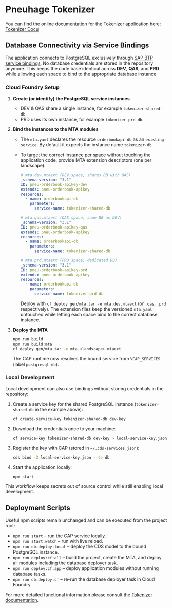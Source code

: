 # Pneuhage Tokenizer

You can find the online documentation for the Tokenizer application here: [Tokenizer Docu](https://soapeople-denniskiefer.github.io/pneuhage-tokenizer/)

## Database Connectivity via Service Bindings

The application connects to PostgreSQL exclusively through [SAP BTP service bindings](https://cap.cloud.sap/docs/advanced/hybrid-testing#service-bindings). No database credentials are stored in the repository anymore.  This keeps the code base identical across **DEV**, **QAS**, and **PRD** while allowing each space to bind to the appropriate database instance.

### Cloud Foundry Setup

1. **Create (or identify) the PostgreSQL service instances**
   - DEV & QAS share a single instance, for example `tokenizer-shared-db`.
   - PRD uses its own instance, for example `tokenizer-prd-db`.
2. **Bind the instances to the MTA modules**
   - The `mta.yaml` declares the resource `orderbookapi-db` as an `existing-service`. By default it expects the instance name `tokenizer-db`.
   - To target the correct instance per space without touching the application code, provide MTA extension descriptors (one per landscape):

     ```yaml
     # mta.dev.mtaext (DEV space, shares DB with QAS)
     _schema-version: "3.1"
     ID: pneu-orderbook-apikey-dev
     extends: pneu-orderbook-apikey
     resources:
       - name: orderbookapi-db
         parameters:
           service-name: tokenizer-shared-db

     # mta.qas.mtaext (QAS space, same DB as DEV)
     _schema-version: "3.1"
     ID: pneu-orderbook-apikey-qas
     extends: pneu-orderbook-apikey
     resources:
       - name: orderbookapi-db
         parameters:
           service-name: tokenizer-shared-db

     # mta.prd.mtaext (PRD space, dedicated DB)
     _schema-version: "3.1"
     ID: pneu-orderbook-apikey-prd
     extends: pneu-orderbook-apikey
     resources:
       - name: orderbookapi-db
         parameters:
           service-name: tokenizer-prd-db
     ```

     Deploy with `cf deploy gen/mta.tar -e mta.dev.mtaext` (or `.qas`, `.prd` respectively). The extension files keep the versioned `mta.yaml` untouched while letting each space bind to the correct database instance.
3. **Deploy the MTA**

   ```bash
   npm run build
   npm run build:mta
   cf deploy gen/mta.tar -e mta.<landscape>.mtaext
   ```
   The CAP runtime now resolves the bound service from `VCAP_SERVICES` (label `postgresql-db`).

### Local Development

Local development can also use bindings without storing credentials in the repository:

1. Create a service key for the shared PostgreSQL instance (`tokenizer-shared-db` in the example above):
   ```bash
   cf create-service-key tokenizer-shared-db dev-key
   ```
2. Download the credentials once to your machine:
   ```bash
   cf service-key tokenizer-shared-db dev-key > local-service-key.json
   ```
3. Register the key with CAP (stored in `~/.cds-services.json`):
   ```bash
   cds bind -2 local-service-key.json --to db
   ```
4. Start the application locally:
   ```bash
   npm start
   ```

This workflow keeps secrets out of source control while still enabling local development.

## Deployment Scripts

Useful npm scripts remain unchanged and can be executed from the project root:

- `npm run start` – run the CAP service locally.
- `npm run start:watch` – run with live reload.
- `npm run db:deploy:local` – deploy the CDS model to the bound PostgreSQL instance.
- `npm run deploy:cf:all` – build the project, create the MTA, and deploy all modules including the database deployer task.
- `npm run deploy:cf:app` – deploy application modules without running database tasks.
- `npm run db:deploy:cf` – re-run the database deployer task in Cloud Foundry.

For more detailed functional information please consult the [Tokenizer documentation](https://soapeople-denniskiefer.github.io/pneuhage-tokenizer/).
